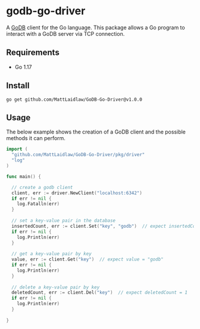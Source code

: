 # godb-go-driver
A [GoDB](https://github.com/MattLaidlaw/godb) client for the Go language. This package allows a Go program to interact with a GoDB server via TCP connection.

## Requirements
* Go 1.17

## Install
```
go get github.com/MattLaidlaw/GoDB-Go-Driver@v1.0.0
```

## Usage
The below example shows the creation of a GoDB client and the possible methods it can perform.
```go
import (
  "github.com/MattLaidlaw/GoDB-Go-Driver/pkg/driver"
  "log"
)

func main() {

  // create a godb client
  client, err := driver.NewClient("localhost:6342")
  if err != nil {
    log.Fatalln(err)
  }
  
  // set a key-value pair in the database
  insertedCount, err := client.Set("key", "godb")  // expect insertedCount = 1
  if err != nil {
    log.Println(err)
  }
  
  // get a key-value pair by key
  value, err := client.Get("key")  // expect value = "godb"
  if err != nil {
    log.Println(err)
  }
  
  // delete a key-value pair by key
  deletedCount, err := client.Del("key")  // expect deletedCount = 1
  if err != nil {
    log.Println(err)
  }
  
}
```
